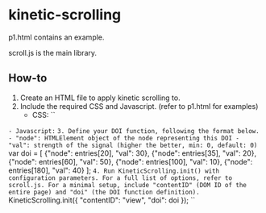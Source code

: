 kinetic-scrolling
=================

p1.html contains an example.

scroll.js is the main library.

How-to
------
1. Create an HTML file to apply kinetic scrolling to.
2. Include the required CSS and Javascript. (refer to p1.html for examples)
    - CSS:
``
      <link rel="stylesheet" href="css/pure-nr-min.css">
      <link rel="stylesheet" href="css/style.css">
``
    - Javascript:
``
      <script type="text/javascript" src="//ajax.googleapis.com/ajax/libs/jquery/1.11.0/jquery.min.js"></script>
      <script>window.jQuery || document.write('<script src="js/jquery-1.11.0.min.js" type="text/javascript"><\/script>')</script>
      <script src="js/raf.js"></script>
      <script src="js/scroll.js"></script>
``
3. Define your DOI function, following the format below.
    - "node": HTMLElement object of the node representing this DOI
    - "val": strength of the signal (higher the better, min: 0, default: 0)
``
        var doi = [
            {"node": entries[20], "val": 30},
            {"node": entries[35], "val": 20},
            {"node": entries[60], "val": 50},
            {"node": entries[100], "val": 10},
            {"node": entries[180], "val": 40}
        ];
``
4. Run KineticScrolling.init() with configuration parameters.
For a full list of options, refer to scroll.js.
For a minimal setup, include "contentID" (DOM ID of the entire page) and "doi" (the DOI function definition).
``
        KineticScrolling.init({
            "contentID": "view",
            "doi": doi
        });
``